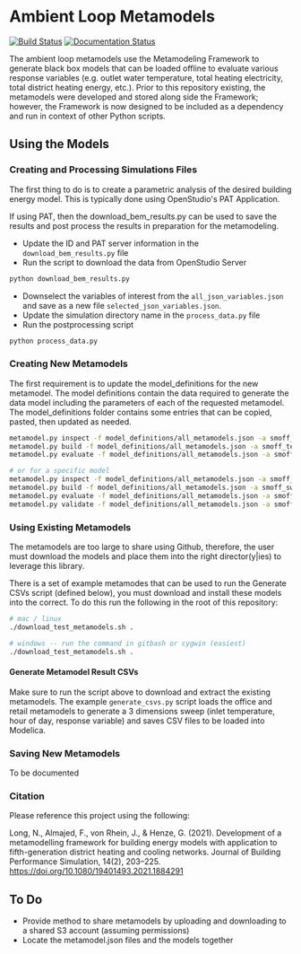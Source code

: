 # Ambient Loop Metamodels

[![Build Status](https://travis-ci.org/nllong/ambient-loop-metamodels.svg?branch=develop)](https://travis-ci.org/nllong/ambient-loop-metamodels) [![Documentation Status](https://readthedocs.org/projects/ambient-loop-metamodels/badge/?version=latest)](https://ambient-loop-metamodels.readthedocs.io/en/latest/?badge=latest)
  
The ambient loop metamodels use the Metamodeling Framework to generate black box models that can be loaded offline to evaluate various response variables (e.g. outlet water temperature, total heating electricity, total district heating energy, etc.). Prior to this repository existing, the metamodels were developed and stored along side the Framework; however, the Framework is now designed to be included as a dependency and run in context of other Python scripts. 

## Using the Models

### Creating and Processing Simulations Files

The first thing to do is to create a parametric analysis of the desired building energy model. This is typically done using OpenStudio's PAT Application.

If using PAT, then the download_bem_results.py can be used to save the results and post process the results in preparation for the metamodeling.

* Update the ID and PAT server information in the `download_bem_results.py` file
* Run the script to download the data from OpenStudio Server

```bash
python download_bem_results.py
```

* Downselect the variables of interest from the `all_json_variables.json` and save as a new file `selected_json_variables.json`.
* Update the simulation directory name in the `process_data.py` file
* Run the postprocessing script

```bash
python process_data.py
``` 

### Creating New Metamodels

The first requirement is to update the model_definitions for the new metamodel. The model definitions contain the data required to generate the data model including the parameters of each of the requested metamodel. The model_definitions folder contains some entries that can be copied, pasted, then updated as needed.

```bash
metamodel.py inspect -f model_definitions/all_metamodels.json -a smoff_test -m RandomForest
metamodel.py build -f model_definitions/all_metamodels.json -a smoff_test -m RandomForest
metamodel.py evaluate -f model_definitions/all_metamodels.json -a smoff_test -m RandomForest

# or for a specific model 
metamodel.py inspect -f model_definitions/all_metamodels.json -a smoff_sweep_v2 -m RandomForest -d 0.005
metamodel.py build -f model_definitions/all_metamodels.json -a smoff_sweep_v2 -m RandomForest -d 0.005
metamodel.py evaluate -f model_definitions/all_metamodels.json -a smoff_sweep_v2 -m RandomForest -d 0.005
metamodel.py validate -f model_definitions/all_metamodels.json -a smoff_sweep_v2 -m RandomForest -d 0.005
```

### Using Existing Metamodels

The metamodels are too large to share using Github, therefore, the user must download the models and place them into the right director(y|ies) to leverage this library.

There is a set of example metamodes that can be used to run the Generate CSVs script (defined below), you must download and install these models into the correct. To do this run the following in the root of this repository:

```bash
# mac / linux
./download_test_metamodels.sh .

# windows -- run the command in gitbash or cygwin (easiest)
./download_test_metamodels.sh .
```

#### Generate Metamodel Result CSVs

Make sure to run the script above to download and extract the existing metamodels. The example `generate_csvs.py` script loads the office and retail metamodels to generate a 3 dimensions sweep (inlet temperature, hour of day, response variable) and saves CSV files to be loaded into Modelica.

### Saving New Metamodels

To be documented

### Citation

Please reference this project using the following:

Long, N., Almajed, F., von Rhein, J., & Henze, G. (2021). Development of a metamodelling framework for building energy models with application to fifth-generation district heating and cooling networks. Journal of Building Performance Simulation, 14(2), 203–225. https://doi.org/10.1080/19401493.2021.1884291


## To Do

* Provide method to share metamodels by uploading and downloading to a shared S3 account (assuming permissions)
* Locate the metamodel.json files and the models together
